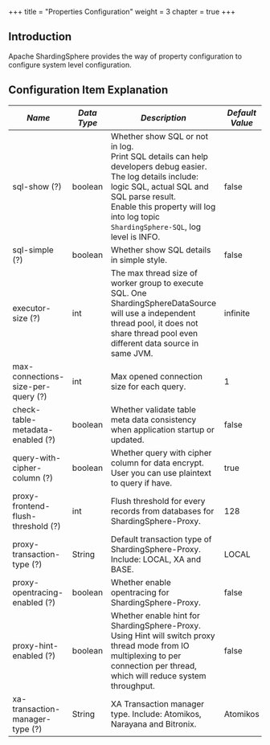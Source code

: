 +++
title = "Properties Configuration"
weight = 3
chapter = true
+++

## Introduction

Apache ShardingSphere provides the way of property configuration to configure system level configuration.

## Configuration Item Explanation

| *Name*                             | *Data Type* | *Description*                                                                                                                                                                                                                                                | *Default Value* |
| ---------------------------------- | ----------- | ------------------------------------------------------------------------------------------------------------------------------------------------------------------------------------------------------------------------------------------------------------ | --------------- |
| sql-show (?)                       | boolean     | Whether show SQL or not in log. <br /> Print SQL details can help developers debug easier. The log details include: logic SQL, actual SQL and SQL parse result. <br /> Enable this property will log into log topic `ShardingSphere-SQL`, log level is INFO. | false           |
| sql-simple (?)                     | boolean     | Whether show SQL details in simple style.                                                                                                                                                                                                                    | false           |
| executor-size (?)                  | int         | The max thread size of worker group to execute SQL. One ShardingSphereDataSource will use a independent thread pool, it does not share thread pool even different data source in same JVM.                                                                   | infinite        |
| max-connections-size-per-query (?) | int         | Max opened connection size for each query.                                                                                                                                                                                                                   | 1               |
| check-table-metadata-enabled (?)   | boolean     | Whether validate table meta data consistency when application startup or updated.                                                                                                                                                                            | false           |
| query-with-cipher-column (?)       | boolean     | Whether query with cipher column for data encrypt. User you can use plaintext to query if have.                                                                                                                                                              | true            |
| proxy-frontend-flush-threshold (?) | int         | Flush threshold for every records from databases for ShardingSphere-Proxy.                                                                                                                                                                                   | 128             |
| proxy-transaction-type (?)         | String      | Default transaction type of ShardingSphere-Proxy. Include: LOCAL, XA and BASE.                                                                                                                                                                               | LOCAL           |
| proxy-opentracing-enabled (?)      | boolean     | Whether enable opentracing for ShardingSphere-Proxy.                                                                                                                                                                                                         | false           |
| proxy-hint-enabled (?)             | boolean     | Whether enable hint for ShardingSphere-Proxy. Using Hint will switch proxy thread mode from IO multiplexing to per connection per thread, which will reduce system throughput.                                                                               | false           |
| xa-transaction-manager-type (?)    | String      | XA Transaction manager type. Include: Atomikos, Narayana and Bitronix.                                                                                                                                                                                                    | Atomikos        |
